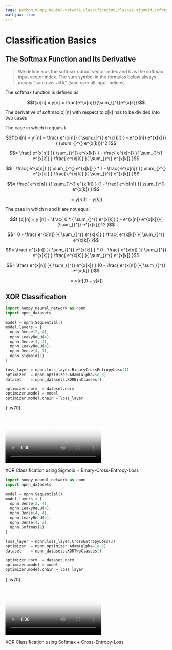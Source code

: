 ```yaml
---
tags: python,numpy,neural-network,classification,classes,sigmoid,softmax,XOR Classification
mathjax: true
---
```

# Classification Basics

## The Softmax Function and its Derivative

>We define n as the softmax output vector index and k as the softmax input vector index. The sum symbol in the formulas below always means "sum over all k" (sum over all input indices).

The softmax function is defined as

$$f(x)[n] = y[n] = \frac{e^{x[n]}}{\sum_{}^{}e^{x[k]}}$$

The derivative of softmax(x)[n] with respect to x[k] has to be divided into two cases

The case in which n equals k

$$f'(x)[n] = y'[n] = \frac{ e^{x[n]} { \sum_{}^{} e^{x[k]} } - e^{x[n]} e^{x[k]}}{ (\sum_{}^{} e^{x[k]})^2 }$$

$$= \frac{ e^{x[n]} }{ \sum_{}^{} e^{x[k]} } - \frac{ e^{x[n]} }{ \sum_{}^{} e^{x[k]} } \frac{ e^{x[k]} }{ \sum_{}^{} e^{x[k]} }$$

$$= \frac{ e^{x[n]} }{ \sum_{}^{} e^{x[k]} } * 1 - \frac{ e^{x[n]} }{ \sum_{}^{} e^{x[k]} } \frac{ e^{x[k]} }{ \sum_{}^{} e^{x[k]} }$$

$$= \frac{ e^{x[n]} }{ \sum_{}^{} e^{x[k]} } (1 - \frac{ e^{x[n]} }{ \sum_{}^{} e^{x[k]} })$$

$$= y[n] (1 - y[k])$$

The case in which n and k are not equal

$$f'(x)[n] = y'[n] = \frac{ 0 * { \sum_{}^{} e^{x[k]} } - e^{x[n]} e^{x[k]}}{ (\sum_{}^{} e^{x[k]})^2 }$$

$$= 0 - \frac{ e^{x[n]} }{ \sum_{}^{} e^{x[k]} } \frac{ e^{x[k]} }{ \sum_{}^{} e^{x[k]} }$$

$$= \frac{ e^{x[n]} }{ \sum_{}^{} e^{x[k]} } * 0  - \frac{ e^{x[n]} }{ \sum_{}^{} e^{x[k]} } \frac{ e^{x[k]} }{ \sum_{}^{} e^{x[k]} }$$

$$= \frac{ e^{x[n]} }{ \sum_{}^{} e^{x[k]} } (0 - \frac{ e^{x[n]} }{ \sum_{}^{} e^{x[k]} })$$

$$= y[n] (0 - y[k])$$

## XOR Classification

```python
import numpy_neural_network as npnn
import npnn_datasets

model = npnn.Sequential()
model.layers = [
  npnn.Dense(2, 4),
  npnn.LeakyReLU(4),
  npnn.Dense(4, 4),
  npnn.LeakyReLU(4),
  npnn.Dense(4, 1),
  npnn.Sigmoid(1)
]

loss_layer = npnn.loss_layer.BinaryCrossEntropyLoss(1)
optimizer  = npnn.optimizer.Adam(alpha=5e-3)
dataset    = npnn_datasets.XORBinClasses()

optimizer.norm  = dataset.norm
optimizer.model = model
optimizer.model.chain = loss_layer
```

{:.w70}
<div class="video">
<video controls poster="assets/videos/xor_bin_classes.png">
  <source src="assets/videos/xor_bin_classes.webm" type="video/webm">
  <source src="assets/videos/xor_bin_classes.ogv" type="video/ogg">
  <source src="assets/videos/xor_bin_classes.mp4" type="video/mp4">
</video>
<p>XOR Classification using Sigmoid + Binary-Cross-Entropy-Loss</p>
</div>

```python
import numpy_neural_network as npnn
import npnn_datasets

model = npnn.Sequential()
model.layers = [
  npnn.Dense(2, 4),
  npnn.LeakyReLU(4),
  npnn.Dense(4, 4),
  npnn.LeakyReLU(4),
  npnn.Dense(4, 2),
  npnn.Softmax(2)
]

loss_layer = npnn.loss_layer.CrossEntropyLoss(2)
optimizer  = npnn.optimizer.Adam(alpha=1e-2)
dataset    = npnn_datasets.XORTwoClasses()

optimizer.norm  = dataset.norm
optimizer.model = model
optimizer.model.chain = loss_layer
```

{:.w70}
<div class="video">
<video controls poster="assets/videos/xor_two_classes.png">
  <source src="assets/videos/xor_two_classes.webm" type="video/webm">
  <source src="assets/videos/xor_two_classes.ogv" type="video/ogg">
  <source src="assets/videos/xor_two_classes.mp4" type="video/mp4">
</video>
<p>XOR Classification using Softmax + Cross-Entropy-Loss</p>
</div>

